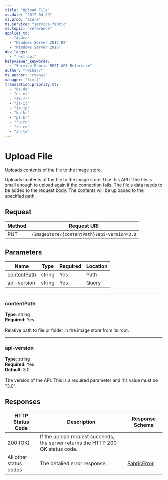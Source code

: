 ```yaml
---
title: "Upload File"
ms.date: "2017-04-29"
ms.prod: "azure"
ms.service: "service-fabric"
ms.topic: "reference"
applies_to: 
  - "Azure"
  - "Windows Server 2012 R2"
  - "Windows Server 2016"
dev_langs: 
  - "rest-api"
helpviewer_keywords: 
  - "Service Fabric REST API Reference"
author: "rwike77"
ms.author: "ryanwi"
manager: "timlt"
translation.priority.mt: 
  - "de-de"
  - "es-es"
  - "fr-fr"
  - "it-it"
  - "ja-jp"
  - "ko-kr"
  - "pt-br"
  - "ru-ru"
  - "zh-cn"
  - "zh-tw"
---
```

# Upload File
Uploads contents of the file to the image store.

Uploads contents of the file to the image store. Use this API if the file is small enough to upload again if the connection fails. The file's data needs to be added to the request body. The contents will be uploaded to the specified path.

## Request
| Method | Request URI |
| ------ | ----------- |
| PUT | `/ImageStore/{contentPath}?api-version=3.0` |


## Parameters
| Name | Type | Required | Location |
| --- | --- | --- | --- |
| [contentPath](#contentpath) | string | Yes | Path |
| [api-version](#api-version) | string | Yes | Query |

____
### contentPath
__Type__: string <br/>
__Required__: Yes<br/>
<br/>
Relative path to file or folder in the image store from its root.

____
### api-version
__Type__: string <br/>
__Required__: Yes<br/>
__Default__: 3.0 <br/>
<br/>
The version of the API. This is a required parameter and it's value must be "3.0".

## Responses

| HTTP Status Code | Description | Response Schema |
| --- | --- | --- |
| 200 (OK) | If the upload request succeeds, the server returns the HTTP 200 OK status code.<br/> |  |
| All other status codes | The detailed error response.<br/> | [FabricError](sfclient-model-fabricerror.md) |

